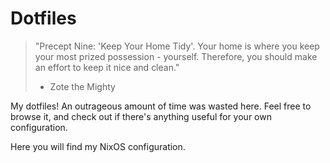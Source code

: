 # Dotfiles

> "Precept Nine: 'Keep Your Home Tidy'. Your home is where you keep your most
> prized possession - yourself. Therefore, you should make an effort to keep it
> nice and clean."
>
> - Zote the Mighty

My dotfiles! An outrageous amount of time was wasted here. Feel free to browse
it, and check out if there's anything useful for your own configuration.

Here you will find my NixOS configuration.
